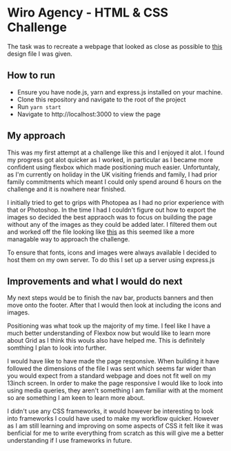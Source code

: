 # Wiro Agency - HTML & CSS Challenge

The task was to recreate a webpage that looked as close as possible to [this](https://user-images.githubusercontent.com/74301627/134665862-f82321f7-78ca-4265-9848-b3015050330c.jpg) design file I was given.

## How to run

- Ensure you have node.js, yarn and express.js installed on your machine.
- Clone this repository and navigate to the root of the project
- Run `yarn start`
- Navigate to http://localhost:3000 to view the page

## My approach

This was my first attempt at a challenge like this and I enjoyed it alot. I found my progress got alot quicker as I worked, in particular as I became more confident using flexbox which made positioning much easier. Unfortuntaly, as I'm currently on holiday in the UK visiting friends and family, I had prior family commitments which meant I could only spend around 6 hours on the challenge and it is nowhere near finished.

I initially tried to get to grips with Photopea as I had no prior experience with that or Photoshop. In the time I had I couldn't figure out how to export the images so decided the best appraoch was to focus on building the page without any of the images as they could be added later. I filtered them out and worked off the file looking like [this](https://github.com/JLBrigham/wiro-agency/issues/1#issue-100635288) as this seemed like a more managable way to approach the challenge.

To ensure that fonts, icons and images were always available I decided to host them on my own server. To do this I set up a server using express.js

## Improvements and what I would do next

My next steps would be to finish the nav bar, products banners and then move onto the footer. After that I would then look at including the icons and images.

Positioning was what took up the majority of my time. I feel like I have a much better understanding of Flexbox now but would like to learn more about Grid as I think this wouls also have helped me. This is definitely somthing I plan to look into further.

I would have like to have made the page responsive. When building it have followed the dimensions of the file I was sent which seems far wider than you would expect from a standard webpage and does not fit well on my 13inch screen. In order to make the page responsive I would like to look into using media queries, they aren't something I am familiar with at the moment so are something I am keen to learn more about.

I didn't use any CSS frameworks, it would however be interesting to look into frameworks I could have used to make my workflow quicker. However as I am still learning and improving on some aspects of CSS it felt like it was benficial for me to write everything from scratch as this will give me a better understanding if I use frameworks in future.
